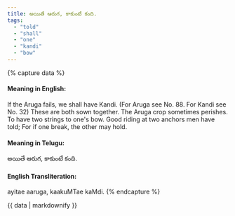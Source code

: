 ```yaml
---
title: అయితే ఆరుగ, కాకుంటే కంది.
tags:
  - "told"
  - "shall"
  - "one"
  - "kandi"
  - "bow"
---
```


{% capture data %}
#### Meaning in English:
If the Aruga fails, we shall have Kandi.
(For Aruga see No. 88. For Kandi see No. 32)
These are both sown together. The Aruga crop sometimes perishes.
To have two strings to one's bow. 
Good riding at two anchors men have told; For if one break, the other may hold.

#### Meaning in Telugu:
అయితే ఆరుగ, కాకుంటే కంది.

#### English Transliteration:
ayitae aaruga, kaakuMTae kaMdi.
{% endcapture %}

<div class="notice">{{ data | markdownify }}</div>

